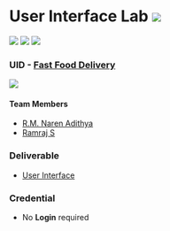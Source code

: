 # User Interface Lab ![](https://img.shields.io/badge/-Live-brightgreen)
![](https://img.shields.io/badge/Batch-22CYS-lightgreen) ![](https://img.shields.io/badge/UG-blue) ![](https://img.shields.io/badge/Subject-UID-blue)

### UID - [Fast Food Delivery](https://amrita-tifac-cyber-blockchain.github.io/20CYS202-User_Interface_Design/Assignments/CB.EN.U4CYS22055/ui/)
![](https://img.shields.io/badge/Template-Partial-silver)

#### Team Members
- [R.M. Naren Adithya](https://github.com/NarenAdithya14)
- [Ramraj S](https://github.com/Raas21)

### Deliverable 
- [User Interface](ui/)

### Credential
- No **Login** required
